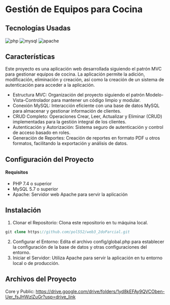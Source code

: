 
# Gestión de Equipos para Cocina

## Tecnologías Usadas

<div style="display: inline-block">
  <img align="center" alt="php" src="https://img.shields.io/badge/PHP-787CB5?style=for-the-badge&logo=php&logoColor=white"/>
  <img align="center" alt="mysql" src="https://img.shields.io/badge/MySQL-003B57?style=for-the-badge&logo=mysql&logoColor=white"/>
  <img align="center" alt="apache" src="https://img.shields.io/badge/Apache-D22128?style=for-the-badge&logo=apache&logoColor=white"/>
</div>


## Características
Este proyecto es una aplicación web desarrollada siguiendo el patrón MVC para gestionar equipos de cocina. La aplicación permite la adición, modificación, eliminación y creación, así como la creación de un sistema de autenticación para acceder a la aplicación.

- Estructura MVC: Organización del proyecto siguiendo el patrón Modelo-Vista-Controlador para mantener un código limpio y modular.
- Conexión MySQL: Interacción eficiente con una base de datos MySQL para almacenar y gestionar información de clientes.
- CRUD Completo: Operaciones Crear, Leer, Actualizar y Eliminar (CRUD) implementadas para la gestión integral de los clientes.
- Autenticación y Autorización: Sistema seguro de autenticación y control de acceso basado en roles.
- Generación de Reportes: Creación de reportes en formato PDF u otros formatos, facilitando la exportación y análisis de datos.

## Configuración del Proyecto
#### Requisitos
- PHP 7.4 o superior
- MySQL 5.7 o superior
- Apache: Servidor web Apache para servir la aplicación
## Instalación
1. Clonar el Repositorio:
Clona este repositorio en tu máquina local.
```php
git clone https://github.com/pol552/web3_2doParcial.git
```
2. Configurar el Entorno:
Edita el archivo config/global.php para establecer la configuración de la base de datos y otras configuraciones del entorno.
3. Iniciar el Servidor:
Utiliza Apache para servir la aplicación en tu entorno local o de producción.

## Archivos del Proyecto
Core y Public: https://drive.google.com/drive/folders/1yd8kEFAy9QVCOben-Uer_fsJHWzlZuGr?usp=drive_link
